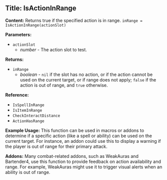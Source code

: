 ## Title: IsActionInRange

**Content:**
Returns true if the specified action is in range.
`inRange = IsActionInRange(actionSlot)`

**Parameters:**
- `actionSlot`
  - *number* - The action slot to test.

**Returns:**
- `inRange`
  - *boolean* - `nil` if the slot has no action, or if the action cannot be used on the current target, or if range does not apply; `false` if the action is out of range, and `true` otherwise.

**Reference:**
- `IsSpellInRange`
- `IsItemInRange`
- `CheckInteractDistance`
- `ActionHasRange`

**Example Usage:**
This function can be used in macros or addons to determine if a specific action (like a spell or ability) can be used on the current target. For instance, an addon could use this to display a warning if the player is out of range for their primary attack.

**Addons:**
Many combat-related addons, such as WeakAuras and Bartender4, use this function to provide feedback on action availability and range. For example, WeakAuras might use it to trigger visual alerts when an ability is out of range.